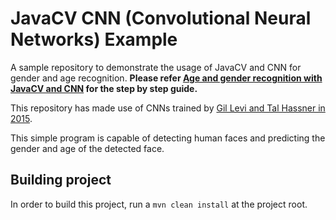 # JavaCV CNN (Convolutional Neural Networks) Example

A sample repository to demonstrate the usage of JavaCV and CNN for gender and age recognition. **Please refer [Age and gender recognition with JavaCV and CNN](https://medium.com/@Imesha94/age-and-gender-recognition-with-javacv-and-cnn-fdebb3d436c0) for the step by step guide.**

This repository has made use of CNNs trained by [Gil Levi and Tal Hassner in 2015](http://www.openu.ac.il/home/hassner/projects/cnn_agegender).

This simple program is capable of detecting human faces and predicting the gender and age of the detected face. 

## Building project

In order to build this project, run a `mvn clean install` at the project root.
